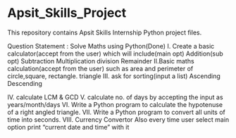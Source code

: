 # Apsit_Skills_Project
This repository contains Apsit Skills Internship Python project files.

Question Statement : Solve Maths using Python(Done)
I. Create a basic calculator(accept from the user) which will include(main opt)
Addition(sub opt)
Subtraction
Multiplication
division
Remainder
II.Basic maths calculation(accept from the user) such as area and perimeter of circle,square, rectangle. triangle
	III. ask for sorting(input a list)
Ascending
Descending
	
IV. calculate LCM & GCD
	V. calculate no. of days by accepting the input as years/month/days
	VI. Write a Python program to calculate the hypotenuse of a right angled triangle.
VII. Write a Python program to convert all units of time into seconds.
VIII. Currency Convertor
	Also every time user select main option print “current date and time” with it
